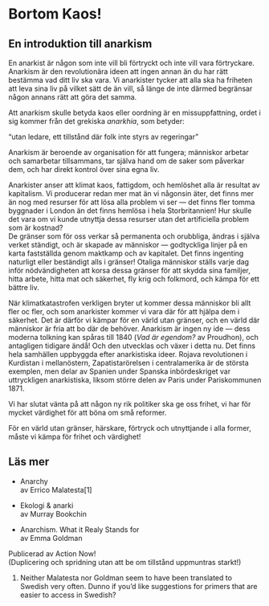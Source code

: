 # Bortom Kaos\!

## En introduktion till anarkism

En anarkist är någon som inte vill bli förtryckt och inte vill vara
förtryckare. Anarkism är den revolutionära ideen att ingen annan än du
har rätt bestämma vad ditt liv ska vara. Vi anarkister tycker att alla
ska ha friheten att leva sina liv på vilket sätt de än vill, så länge de
inte därmed begränsar någon annans rätt att göra det samma.

Att anarkism skulle betyda kaos eller oordning är en missuppfattning,
ordet i sig kommer från det grekiska *anarkhia*, som betyder:

“utan ledare, ett tillstånd där folk inte styrs av regeringar”

Anarkism är beroende av organisation för att fungera; människor arbetar
och samarbetar tillsammans, tar själva hand om de saker som påverkar
dem, och har direkt kontrol över sina egna liv.

Anarkister anser att klimat kaos, fattigdom, och hemlöshet alla är
resultat av kapitalism. Vi producerar redan mer mat än vi någonsin äter,
det finns mer än nog med resurser för att lösa alla problem vi ser — det
finns fler tomma byggnader i London än det finns hemlösa i hela
Storbritannien\! Hur skulle det vara om vi kunde utnyttja dessa resurser
utan det artificiella problem som är kostnad?  
De gränser som för oss verkar så permanenta och orubbliga, ändras i
själva verket ständigt, och är skapade av människor — godtyckliga
linjer på en karta fastställda genom maktkamp och av kapitalet. Det
finns ingenting naturligt eller beständigt alls i gränser\! Otaliga
människor ställs varje dag inför nödvändigheten att korsa dessa gränser
för att skydda sina familjer, hitta arbete, hitta mat och säkerhet, fly
krig och folkmord, och kämpa för ett bättre liv.

När klimatkatastrofen verkligen bryter ut kommer dessa människor bli
allt fler oc fler, och som anarkister kommer vi vara där för att hjälpa
dem i säkerhet. Det är därför vi kämpar för en värld utan gränser, och
en värld där människor är fria att bo där de behöver. Anarkism är ingen
ny ide — dess moderna tolkning kan spåras till 1840 (*Vad är egendom?*
av Proudhon), och antagligen tidigare ändå\! Och den utvecklas och växer
i detta nu. Det finns hela samhällen uppbyggda efter anarkistiska ideer.
Rojava revolutionen i Kurdistan i mellanöstern, Zapatistarörelsen i
centralamerika är de största exemplen, men delar av Spanien under
Spanska inbördeskriget var uttryckligen anarkistiska, liksom större
delen av Paris under Pariskommunen 1871.

Vi har slutat vänta på att någon ny rik politiker ska ge oss frihet, vi
har för mycket värdighet för att böna om små reformer.

För en värld utan gränser, härskare, förtryck och utnyttjande i alla
former, måste vi kämpa för frihet och värdighet\!

## Läs mer

  - Anarchy  
    av Errico Malatesta\[1\]

  - Ekologi & anarki  
    av Murray Bookchin

  - Anarchism. What it Realy Stands for  
    av Emma Goldman

Publicerad av Action Now\!  
(Duplicering och spridning utan att be om tillstånd uppmuntras starkt\!)

1.  Neither Malatesta nor Goldman seem to have been translated to
    Swedish very often. Dunno if you’d like suggestions for primers that
    are easier to access in Swedish?
